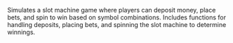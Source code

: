 Simulates a slot machine game where players can deposit money, place bets, and spin to win based on symbol combinations. Includes functions for handling deposits, placing bets, and spinning the slot machine to determine winnings.






